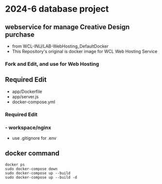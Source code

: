 # 2024-6 database project
## webservice for manage Creative Design purchase
- from WCL-INU/LAB-WebHosting_DefaultDocker
- This Repository's original is docker image for WCL Web Hosting Service
### Fork and Edit, and use for Web Hosting

## Required Edit
- app/Dockerfile
- app/server.js
- docker-compose.yml

### Required Edit
### - workspace/nginx

- use .gitignore for .env

## docker command

```
docker ps
sudo docker-compose down
sudo docker-compose up --build
sudo docker-compose up --build -d
```
